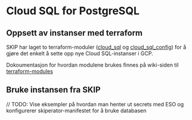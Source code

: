 # Cloud SQL for PostgreSQL

## Oppsett av instanser med terraform
SKIP har laget to terraform-moduler ([cloud_sql](https://github.com/kartverket/terraform-modules/tree/main/cloud_sql) og
[cloud_sql_config](https://github.com/kartverket/terraform-modules/tree/main/cloud_sql_config)) for å gjøre det enkelt å 
sette opp nye Cloud SQL-instanser i GCP.

Dokoumentasjon for hvordan modulene brukes finnes på wiki-siden til [terraform-modules](https://github.com/kartverket/terraform-modules/wiki)

## Bruke instansen fra SKIP
// TODO: Vise eksempler på hvordan man henter ut secrets med ESO og konfigurerer skiperator-manifestet for å bruke 
databasen
